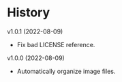 # History

v1.0.1 (2022-08-09)

- Fix bad LICENSE reference.

v1.0.0 (2022-08-09)

- Automatically organize image files.
